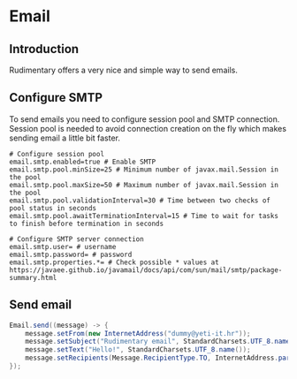 # Email

## Introduction
Rudimentary offers a very nice and simple way to send emails.

## Configure SMTP
To send emails you need to configure session pool and SMTP connection. Session pool is needed to avoid connection creation on the fly which makes sending email a little bit faster.
```properties
# Configure session pool
email.smtp.enabled=true # Enable SMTP
email.smtp.pool.minSize=25 # Minimum number of javax.mail.Session in the pool
email.smtp.pool.maxSize=50 # Maximum number of javax.mail.Session in the pool
email.smtp.pool.validationInterval=30 # Time between two checks of pool status in seconds
email.smtp.pool.awaitTerminationInterval=15 # Time to wait for tasks to finish before termination in seconds

# Configure SMTP server connection
email.smtp.user= # username
email.smtp.password= # password
email.smtp.properties.*= # Check possible * values at https://javaee.github.io/javamail/docs/api/com/sun/mail/smtp/package-summary.html
```

## Send email
```java
Email.send((message) -> {
    message.setFrom(new InternetAddress("dummy@yeti-it.hr"));
    message.setSubject("Rudimentary email", StandardCharsets.UTF_8.name());
    message.setText("Hello!", StandardCharsets.UTF_8.name());
    message.setRecipients(Message.RecipientType.TO, InternetAddress.parse("incognito@yeti-it.hr", false));
});
```

